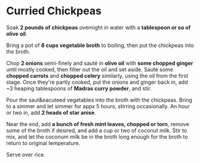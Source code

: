 # Curried Chickpeas

Soak **2 pounds of chickpeas** overnight in water with a **tablespoon
or so of olive oil**.

Bring a pot of **8 cups vegetable broth** to boiling, then put the
chickpeas into the broth.

Chop **2 onions** semi-finely and saut&eacute; in **olive oil** with
**some chopped ginger** until mostly cooked, then filter out the oil
and set aside.  Saut&eacute; some **chopped carrots** and **chopped
celery** similarly, using the oil from the first stage.  Once they're
partly cooked, put the onions and ginger back in, add ~3 heaping
tablespoons of **Madras curry powder**, and stir.

Pour the saut&eacuteed vegetables into the broth with the chickpeas.
Bring to a simmer and let simmer for appx 5 hours, stirring
occasionally.  An hour or two in, add **2 heads of star anise**.

Near the end, add **a bunch of fresh mint leaves, chopped or torn**,
remove some of the broth if desired, and add a cup or two of coconut
milk.  Stir to mix, and let the coconum milk be in the broth long
enough for the broth to return to original temperature.

Serve over rice.

